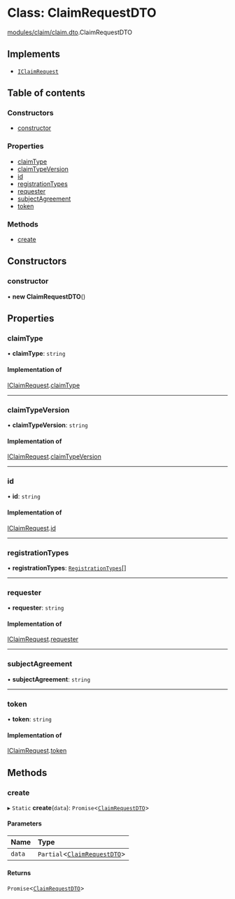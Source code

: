 # Class: ClaimRequestDTO

[modules/claim/claim.dto](../modules/modules_claim_claim_dto.md).ClaimRequestDTO

## Implements

- [`IClaimRequest`](../interfaces/modules_claim_claim_types.IClaimRequest.md)

## Table of contents

### Constructors

- [constructor](modules_claim_claim_dto.ClaimRequestDTO.md#constructor)

### Properties

- [claimType](modules_claim_claim_dto.ClaimRequestDTO.md#claimtype)
- [claimTypeVersion](modules_claim_claim_dto.ClaimRequestDTO.md#claimtypeversion)
- [id](modules_claim_claim_dto.ClaimRequestDTO.md#id)
- [registrationTypes](modules_claim_claim_dto.ClaimRequestDTO.md#registrationtypes)
- [requester](modules_claim_claim_dto.ClaimRequestDTO.md#requester)
- [subjectAgreement](modules_claim_claim_dto.ClaimRequestDTO.md#subjectagreement)
- [token](modules_claim_claim_dto.ClaimRequestDTO.md#token)

### Methods

- [create](modules_claim_claim_dto.ClaimRequestDTO.md#create)

## Constructors

### constructor

• **new ClaimRequestDTO**()

## Properties

### claimType

• **claimType**: `string`

#### Implementation of

[IClaimRequest](../interfaces/modules_claim_claim_types.IClaimRequest.md).[claimType](../interfaces/modules_claim_claim_types.IClaimRequest.md#claimtype)

___

### claimTypeVersion

• **claimTypeVersion**: `string`

#### Implementation of

[IClaimRequest](../interfaces/modules_claim_claim_types.IClaimRequest.md).[claimTypeVersion](../interfaces/modules_claim_claim_types.IClaimRequest.md#claimtypeversion)

___

### id

• **id**: `string`

#### Implementation of

[IClaimRequest](../interfaces/modules_claim_claim_types.IClaimRequest.md).[id](../interfaces/modules_claim_claim_types.IClaimRequest.md#id)

___

### registrationTypes

• **registrationTypes**: [`RegistrationTypes`](../enums/modules_claim_claim_types.RegistrationTypes.md)[]

___

### requester

• **requester**: `string`

#### Implementation of

[IClaimRequest](../interfaces/modules_claim_claim_types.IClaimRequest.md).[requester](../interfaces/modules_claim_claim_types.IClaimRequest.md#requester)

___

### subjectAgreement

• **subjectAgreement**: `string`

___

### token

• **token**: `string`

#### Implementation of

[IClaimRequest](../interfaces/modules_claim_claim_types.IClaimRequest.md).[token](../interfaces/modules_claim_claim_types.IClaimRequest.md#token)

## Methods

### create

▸ `Static` **create**(`data`): `Promise`<[`ClaimRequestDTO`](modules_claim_claim_dto.ClaimRequestDTO.md)\>

#### Parameters

| Name | Type |
| :------ | :------ |
| `data` | `Partial`<[`ClaimRequestDTO`](modules_claim_claim_dto.ClaimRequestDTO.md)\> |

#### Returns

`Promise`<[`ClaimRequestDTO`](modules_claim_claim_dto.ClaimRequestDTO.md)\>
